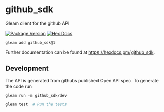 # github_sdk

Gleam client for the github API

[![Package Version](https://img.shields.io/hexpm/v/github_sdk)](https://hex.pm/packages/github_sdk)
[![Hex Docs](https://img.shields.io/badge/hex-docs-ffaff3)](https://hexdocs.pm/github_sdk/)

```sh
gleam add github_sdk@1
```

Further documentation can be found at <https://hexdocs.pm/github_sdk>.

## Development

The API is generated from githubs published Open API spec.
To generate the code run
```
gleam run -m github_sdk/dev
```

```sh
gleam test  # Run the tests
```

